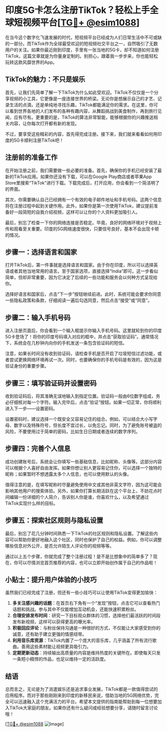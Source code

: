 # 印度5G卡怎么注册TikTok？轻松上手全球短视频平台[[TG💪+ @esim1088](https://t.me/s/esim1088)]

在当今这个数字化飞速发展的时代，短视频平台已经成为人们日常生活中不可或缺的一部分。而TikTok作为全球最受欢迎的短视频社交平台之一，自然吸引了无数用户的关注。如果你最近刚到印度，手里有一张当地的5G卡，却不知道如何注册TikTok，这篇文章就是为你量身定制的。别担心，跟着我一步步来，你也能轻松玩转这款风靡世界的App。

## TikTok的魅力：不只是娱乐

首先，让我们先简单了解一下TikTok为什么如此受欢迎。TikTok不仅仅是一个分享视频的小工具，它更像是一座连接世界的桥梁。无论你是想展示自己的才艺、记录生活的点滴，还是单纯地寻找乐趣，TikTok都能满足你的需求。在这里，你可以看到世界各地的人们发布的各种有趣内容，从舞蹈挑战到美食制作，再到旅行见闻，应有尽有。更重要的是，TikTok的算法非常智能，能够根据你的兴趣推送相关内容，让你每次打开都有新的发现。

不过，要享受这些精彩的内容，首先得完成注册。接下来，我们就来看看如何用印度的5G卡顺利注册TikTok吧！

## 注册前的准备工作

在开始注册之前，我们需要做一些必要的准备。首先，确保你的手机已经安装了最新的TikTok应用。如果你还没有下载，可以在Google Play商店或者苹果App Store里搜索“TikTok”进行下载。下载完成后，打开应用，你会看到一个简洁明了的界面。

其次，你需要确认自己已经拥有一个有效的电子邮件地址和手机号码。这两个信息将在注册过程中起到关键作用。此外，如果你是第一次使用TikTok，建议提前准备好一段简短的自我介绍视频，这样可以让你的个人资料更加吸引人。

最后，别忘了检查一下你的网络连接是否稳定。毕竟，良好的网络环境对于视频上传和观看至关重要。印度的5G网络速度很快，只要信号良好，基本不会出现卡顿的情况。

## 步骤一：选择语言和国家

打开TikTok后，第一件事就是选择语言和国家。由于你在印度，所以可以选择英语或者其他当地常用的语言。至于国家选项，直接选择“India”即可。这一步看似简单，但却非常重要，因为它决定了后续的一些功能和服务会以何种方式呈现给你。

选择好语言和国家后，点击“下一步”按钮继续前进。此时，系统可能会要求你同意一些隐私政策和条款，仔细阅读一遍后勾选同意，然后点击“接受”或“同意”。

## 步骤二：输入手机号码

进入注册页面后，你会看到一个输入框提示你输入手机号码。这里就轮到你的印度5G卡登场了！将你的印度号码填入对应的框中，并点击“获取验证码”。通常情况下，系统会在几秒钟内向你的手机发送一条包含验证码的短信。

注意，如果长时间没有收到验证码，请检查手机是否开启了垃圾短信过滤功能，或者尝试更换网络环境再试一次。同时，也要确保你的手机号码是有效的，因为这是验证身份的重要步骤。

## 步骤三：填写验证码并设置密码

收到验证码后，将其准确无误地输入到指定位置。验证码一般由6位数字组成，务必仔细核对每一个字符。输入完毕后，点击“验证”按钮。如果一切正常，你将顺利进入下一步——设置密码。

设置密码时，建议选择一个既安全又容易记住的组合。例如，可以结合大小写字母、数字以及特殊符号，但长度不宜过长，以免忘记。同时，为了避免账号被盗的风险，不要使用过于简单的密码，比如生日日期或者连续的数字序列。

## 步骤四：完善个人信息

成功创建账号后，系统会让你填写一些基础信息，比如昵称、头像等。这部分内容可以根据个人喜好自由发挥。如果你想让别人更容易记住你，可以选择一个独特的昵称；如果暂时不想透露太多个人信息，也可以使用默认的头像。

值得注意的是，在填写昵称时尽量避免使用中文或其他非英文字符，因为这可能会影响其他用户的搜索体验。另外，如果你打算长期活跃在这个平台上，不妨花点时间编辑一份详细的个人简介，告诉别人你是谁，你喜欢什么，以及希望通过TikTok实现什么样的目标。

## 步骤五：探索社区规则与隐私设置

最后，别忘了花几分钟时间熟悉一下TikTok的社区规则和隐私设置。了解这些内容可以帮助你更好地融入这个社区，同时也保护了自己的权益。例如，你可以调整哪些信息对外公开，是否允许陌生人评论你的视频等等。

通过以上五个步骤，你就完成了整个注册过程！是不是比想象中的简单多了？现在，你可以尽情浏览首页推荐的内容，也可以立即开始创作属于自己的作品啦！

## 小贴士：提升用户体验的小技巧

虽然我们已经完成了注册，但还有一些小技巧可以让使用TikTok变得更加愉快：

1. **多关注感兴趣的话题**：在首页右下角有一个“发现”按钮，点击它可以查看热门话题和挑战。参与其中不仅能增加互动机会，还能快速积累粉丝。
2. **合理安排发布时间**：研究一下目标观众群体的习惯，选择他们最活跃的时间段发布新视频，这样可以获得更高的曝光率。
3. **积极回应评论**：与粉丝保持沟通是一种很好的方式，不仅能让大家感受到你的诚意，还有助于建立更强的情感纽带。
4. **利用音乐库资源**：TikTok内置了一个庞大的音乐库，几乎涵盖了所有流行歌曲。善用这些素材能让视频更具吸引力。
5. **定期更新动态**：持续输出高质量的内容是维持热度的关键所在。即使每天只发一条短小精悍的作品，也足以维持一定的活跃度。

## 结语

总而言之，无论是为了消遣娱乐还是追求事业发展，TikTok都是一款值得尝试的应用程序。而对于那些刚刚来到印度的新移民来说，借助当地的5G网络优势，完全可以迅速融入这个充满活力的平台。希望本文提供的指南能帮助到每一位想要加入TikTok大家庭的朋友。如果你还有什么疑问或经验想要分享，请随时留言讨论哦！

[[TG💪+ @esim1088](https://t.me/s/esim1088) ![Image](https://i.postimg.cc/4NQfJmqS/Snipaste-2025-05-13-00-14-12.png)]